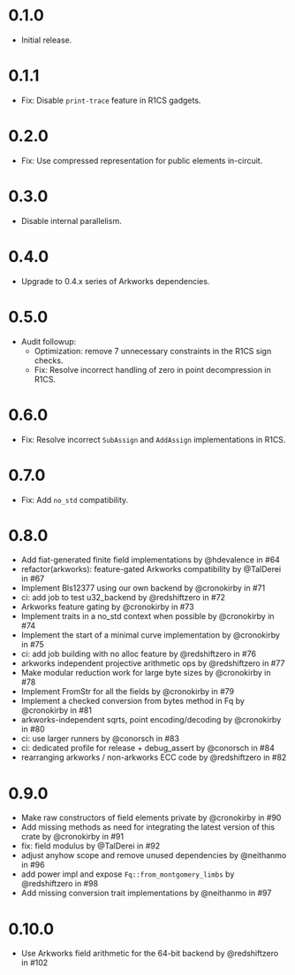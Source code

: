 # 0.1.0

* Initial release.

# 0.1.1

* Fix: Disable `print-trace` feature in R1CS gadgets.

# 0.2.0

* Fix: Use compressed representation for public elements in-circuit.

# 0.3.0

* Disable internal parallelism.

# 0.4.0

* Upgrade to 0.4.x series of Arkworks dependencies.

# 0.5.0

* Audit followup:
  * Optimization: remove 7 unnecessary constraints in the R1CS sign checks.
  * Fix: Resolve incorrect handling of zero in point decompression in R1CS.

# 0.6.0

* Fix: Resolve incorrect `SubAssign` and `AddAssign` implementations in R1CS.

# 0.7.0

* Fix: Add `no_std` compatibility.

# 0.8.0

* Add fiat-generated finite field implementations by @hdevalence in #64
* refactor(arkworks): feature-gated Arkworks compatibility by @TalDerei in #67
* Implement Bls12377 using our own backend by @cronokirby in #71
* ci: add job to test u32_backend by @redshiftzero in #72
* Arkworks feature gating by @cronokirby in #73
* Implement traits in a no_std context when possible by @cronokirby in #74
* Implement the start of a minimal curve implementation by @cronokirby in #75
* ci: add job building with no alloc feature by @redshiftzero in #76
* arkworks independent projective arithmetic ops by @redshiftzero in #77
* Make modular reduction work for large byte sizes by @cronokirby in #78
* Implement FromStr for all the fields by @cronokirby in #79
* Implement a checked conversion from bytes method in Fq by @cronokirby in #81
* arkworks-independent sqrts, point encoding/decoding by @cronokirby in #80
* ci: use larger runners by @conorsch in #83
* ci: dedicated profile for release + debug_assert by @conorsch in #84
* rearranging arkworks / non-arkworks ECC code by @redshiftzero in #82

# 0.9.0

* Make raw constructors of field elements private by @cronokirby in #90
* Add missing methods as need for integrating the latest version of this crate by @cronokirby in #91
* fix: field modulus by @TalDerei in #92
* adjust anyhow scope and remove unused dependencies by @neithanmo in #96
* add power impl and expose `Fq::from_montgomery_limbs` by @redshiftzero in #98
* Add missing conversion trait implementations by @neithanmo in #97

# 0.10.0

* Use Arkworks field arithmetic for the 64-bit backend by @redshiftzero in #102
